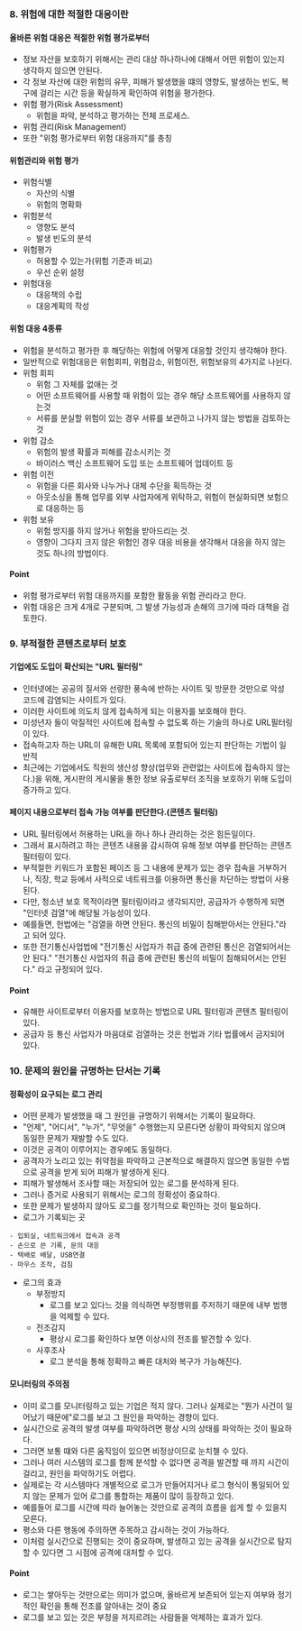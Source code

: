 ### 8. 위험에 대한 적절한 대응이란

#### 올바른 위험 대응은 적절한 위험 평가로부터
- 정보 자산을 보호하기 위해서는 관리 대상 하나하나에 대해서 어떤 위험이 있는지 생각하지 않으면 안된다.
- 각 정보 자산에 대한 위험의 유무, 피해가 발생했을 떄의 영향도, 발생하는 빈도, 복구에 걸리는 시간 등을 확실하게 확인하여 위험을 평가한다.
- 위험 평가(Risk Assessment)
  - 위험을 파악, 분석하고 평가하는 전체 프로세스.
- 위험 관리(Risk Management)
- 또한 "위험 평가로부터 위험 대응까지"를 총칭

#### 위험관리와 위험 평가
- 위험식별
  - 자산의 식별
  - 위험의 명확화
- 위험분석
  - 영향도 분석
  - 발생 빈도의 분석
- 위험평가
  - 허용할 수 있는가(위험 기준과 비교)
  - 우선 순위 설정
- 위험대응
  - 대응책의 수립
  - 대응계획의 작성

#### 위험 대응 4종류
- 위험을 분석하고 평가한 후 해당하는 위험에 어떻게 대응할 것인지 생각해야 한다.
- 일반적으로 위험대응은 위험회피, 위험감소, 위험이전, 위험보유의 4가지로 나뉜다.
- 위험 회피
  - 위험 그 자체를 없애는 것
  - 어떤 소프트웨어를 사용할 때 위험이 있는 경우 해당 소프트웨어를 사용하지 않는것
  - 서류를 분실할 위험이 있는 경우 서류를 보관하고 나가지 않는 방법을 검토하는 것
- 위험 감소
  - 위험의 발생 확률과 피해를 감소시키는 것
  - 바이러스 백신 소프트웨어 도입 또는 소프트웨어 업데이트 등
- 위험 이전
  - 위험을 다른 회사와 나누거나 대체 수단을 획득하는 것
  - 아웃소싱을 통해 업무를 외부 사업자에게 위탁하고, 위험이 현실화되면 보험으로 대응하는 등
- 위험 보유
  - 위험 방지를 하지 않거나 위험을 받아드리는 것.
  - 영향이 그다지 크지 않은 위험인 경우 대응 비용을 생각해서 대응을 하지 않는 것도 하나의 방법이다.

#### Point
- 위험 평가로부터 위험 대응까지를 포함한 활동을 위험 관리라고 한다.
- 위험 대응은 크게 4개로 구분되며, 그 발생 가능성과 손해의 크기에 따라 대책을 검토한다.

### 9. 부적절한 콘텐츠로부터 보호
#### 기업에도 도입이 확산되는 "URL 필터링"
- 인터넷에는 공공의 질서와 선량한 풍속에 반하는 사이트 및 방문한 것만으로 악성 코드에 감염되는 사이트가 있다.
- 이러한 사이트에 의도치 않게 접속하게 되는 이용자를 보호해야 한다.
- 미성년자 들이 악질적인 사이트에 접속할 수 없도록 하는 기술의 하나로 URL필터링이 있다.
- 접속하고자 하는 URL이 유해한 URL 목록에 포함되어 있는지 판단하는 기법이 일반적
- 최근에는 기업에서도 직원의 생산성 향상(업무와 관련없는 사이트에 접속하지 않는다.)을 위해, 게시판의 게시물을 통한 정보 유출로부터 조직을 보호하기 위해 도입이 증가하고 있다.

#### 페이지 내용으로부터 접속 가능 여부를 판단한다.(콘텐츠 필터링)
- URL 필터링에서 허용하는 URL을 하나 하나 관리하는 것은 힘든일이다.
- 그래서 표시하려고 하는 콘텐츠 내용을 감시하여 유해 정보 여부를 판단하는 콘텐츠 필터링이 있다.
- 부적절한 키워드가 포함된 페이즈 등 그 내용에 문제가 있는 경우 접속을 거부하거나, 직장, 학교 등에서 사적으로 네트워크를 이용하면 통신을 차단하는 방법이 사용된다.
- 다만, 청소년 보호 목적이라면 필터링이라고 생각되지만, 공급자가 수행하게 되면 "인터넷 검열"에 해당될 가능성이 있다.
- 예를들면, 헌법에는 "검열을 하면 안된다. 통신의 비밀이 침해받아서는 안된다."라고 되어 있다.
- 또한 전기통신사업법에 "전기통신 사업자가 취급 중에 관련된 통신은 검열되어서는 안 된다." "전기통신 사업자의 취급 중에 관련된 통신의 비밀이 침해되어서는 안된다." 라고 규정되어 있다. 

#### Point
- 유해한 사이트로부터 이용자를 보호하는 방법으로 URL 필터링과 콘텐츠 필터링이 있다.
- 공급자 등 통신 사업자가 마음대로 검열하는 것은 헌법과 기타 법률에서 금지되어 있다.

### 10. 문제의 원인을 규명하는 단서는 기록
#### 정확성이 요구되는 로그 관리
- 어떤 문제가 발생했을 때 그 원인을 규명하기 위해서는 기록이 필요하다.
- "언제", "어디서", "누가", "무엇을" 수행했는지 모른다면 상황이 파악되지 않으며 동일한 문제가 재발할 수도 있다.
- 이것은 공격이 이루어지는 경우에도 동일하다.
- 공격자가 노리고 있는 취약점을 파악하고 근본적으로 해결하지 않으면 동일한 수법으로 공격을 받게 되어 피해가 발생하게 된다.
- 피해가 발생해서 조사할 때는 저장되어 있는 로그를 분석하게 된다.
- 그러나 증거로 사용되기 위해서는 로그의 정확성이 중요하다.
- 또한 문제가 발생하지 않아도 로그를 정기적으로 확인하는 것이 필요하다.
- 로그가 기록되는 곳
```
- 입퇴실, 네트워크에서 접속과 공격
- 손으로 쓴 기록, 문의 대응
- 택배로 배달, USB연결
- 마우스 조작, 검침
```
- 로그의 효과
  - 부정방지
    - 로그를 보고 있다느 것을 의식하면 부정행위를 주저하기 때문에 내부 범행을 억제할 수 있다.
  - 전조감지
    - 평상시 로그를 확인하다 보면 이상시의 전조를 발견할 수 있다.
  - 사후조사
    - 로그 분석을 통해 정확하고 빠른 대처와 복구가 가능해진다.

#### 모니터링의 주의점
- 이미 로그를 모니터링하고 있는 기업은 적지 않다. 그러나 실제로는 "뭔가 사건이 일어났기 때문에"로그를 보고 그 원인을 파악하는 경향이 있다.
- 실시간으로 공격의 발생 여부를 파악하려면 평상 시의 상태를 파악하는 것이 필요하다.
- 그러면 보통 떄와 다른 움직임이 있으면 비정상이므로 눈치챌 수 있다.
- 그러나 여러 시스템의 로그를 함께 분석할 수 없다면 공격을 발견할 때 까지 시간이 걸리고, 원인을 파악하기도 어렵다.
- 실제로는 각 시스템마다 개별적으로 로그가 만들어지거나 로그 형식이 통일되어 있지 않는 문제가 있어 로그를 통합하는 제품이 많이 등장하고 있다.
- 예를들어 로그를 시간에 따라 늘어놓는 것만으로 공격의 흐름을 쉽게 할 수 있을지 모른다.
- 평소와 다른 행동에 주의하면 주목하고 감시하는 것이 가능하다.
- 이처럼 실시간으로 진행되는 것이 중요하며, 발생하고 있는 공격을 실시간으로 탐지할 수 있다면 그 시점에 공격에 대처할 수 있다.

#### Point
- 로그는 쌓아두는 것만으로는 의미가 없으며, 올바르게 보존되어 있는지 여부와 정기적인 확인을 통해 전조를 알아내는 것이 중요
- 로그를 보고 있는 것은 부정을 저지르려는 사람들을 억제하는 효과가 있다.
